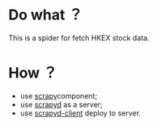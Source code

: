 # Do what ？
This is a spider for fetch HKEX stock data.

# How ？ 
- use [scrapy](https://doc.scrapy.org/en/latest/intro/tutorial.html)component;
- use [scrapyd](https://scrapyd.readthedocs.io/en/stable/overview.html) as a server;
- use [scrapyd-client](https://github.com/scrapy/scrapyd-client) deploy to server.

# 
 
